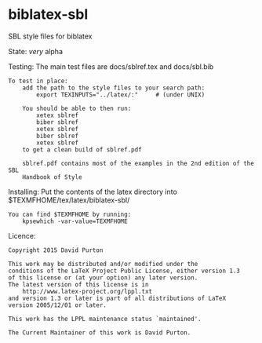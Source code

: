 # biblatex-sbl
SBL style files for biblatex

State: *very* alpha

Testing:
    The main test files are docs/sblref.tex and docs/sbl.bib

    To test in place:
        add the path to the style files to your search path:
            export TEXINPUTS="../latex/:"     # (under UNIX)

        You should be able to then run:
            xetex sblref
            biber sblref
            xetex sblref
            biber sblref
            xetex sblref
        to get a clean build of sblref.pdf

        sblref.pdf contains most of the examples in the 2nd edition of the SBL
        Handbook of Style

Installing:
    Put the contents of the latex directory into
        $TEXMFHOME/tex/latex/biblatex-sbl/

    You can find $TEXMFHOME by running:
        kpsewhich -var-value=TEXMFHOME

Licence:

    Copyright 2015 David Purton

    This work may be distributed and/or modified under the
    conditions of the LaTeX Project Public License, either version 1.3
    of this license or (at your option) any later version.
    The latest version of this license is in
        http://www.latex-project.org/lppl.txt
    and version 1.3 or later is part of all distributions of LaTeX
    version 2005/12/01 or later.

    This work has the LPPL maintenance status `maintained'.

    The Current Maintainer of this work is David Purton.

